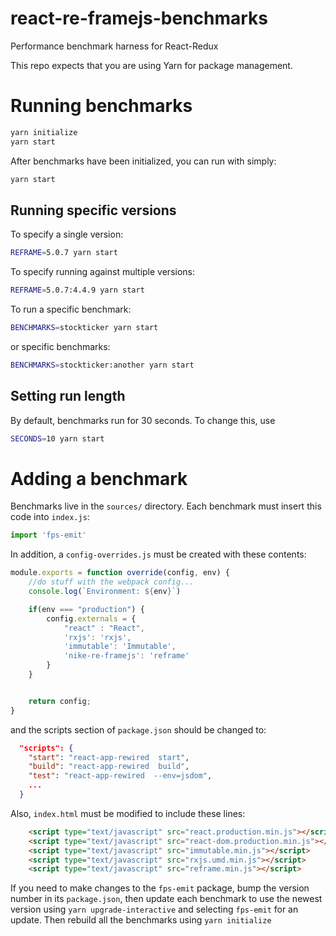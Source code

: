 # react-re-framejs-benchmarks
Performance benchmark harness for React-Redux

This repo expects that you are using Yarn for package management.

# Running benchmarks
```bash
yarn initialize
yarn start
```

After benchmarks have been initialized, you can run with simply:

```bash
yarn start
```

## Running specific versions

To specify a single version:

```bash
REFRAME=5.0.7 yarn start
```

To specify running against multiple versions:

```bash
REFRAME=5.0.7:4.4.9 yarn start
```

To run a specific benchmark:

```bash
BENCHMARKS=stockticker yarn start
```

or specific benchmarks:

```bash
BENCHMARKS=stockticker:another yarn start
```

## Setting run length

By default, benchmarks run for 30 seconds. To change this, use

```bash
SECONDS=10 yarn start
```


# Adding a benchmark

Benchmarks live in the `sources/` directory. Each benchmark must insert this
code into `index.js`:

```js
import 'fps-emit'
```

In addition, a `config-overrides.js` must be created with these contents:

```js
module.exports = function override(config, env) {
    //do stuff with the webpack config...
    console.log(`Environment: ${env}`)

    if(env === "production") {
        config.externals = {
            "react" : "React",
            'rxjs': 'rxjs',
            'immutable': 'Immutable',
            'nike-re-framejs': 'reframe'
        }
    }


    return config;
}
```

and the scripts section of `package.json` should be changed to:

```json
  "scripts": {
    "start": "react-app-rewired  start",
    "build": "react-app-rewired  build",
    "test": "react-app-rewired  --env=jsdom",
    ...
  }
```

Also, `index.html` must be modified to include these lines:

```html
    <script type="text/javascript" src="react.production.min.js"></script>
    <script type="text/javascript" src="react-dom.production.min.js"></script>
    <script type="text/javascript" src="immutable.min.js"></script>
    <script type="text/javascript" src="rxjs.umd.min.js"></script>
    <script type="text/javascript" src="reframe.min.js"></script>
```


If you need to make changes to the `fps-emit` package, bump the version number in its `package.json`,
then update each benchmark to use the newest version using `yarn upgrade-interactive` and selecting `fps-emit`
for an update.  Then rebuild all the benchmarks using `yarn initialize`
